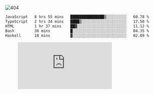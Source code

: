 ![404](https://user-images.githubusercontent.com/378023/89412096-6f759d80-d761-11ea-8c57-84b30ef3f2b1.png)
<!--START_SECTION:waka-->

```txt
JavaScript   8 hrs 55 mins   ███████████████▒░░░░░░░░░   60.78 %
TypeScript   2 hrs 34 mins   ████▒░░░░░░░░░░░░░░░░░░░░   17.50 %
HTML         1 hr 37 mins    ██▓░░░░░░░░░░░░░░░░░░░░░░   11.12 %
Bash         38 mins         █░░░░░░░░░░░░░░░░░░░░░░░░   04.35 %
Haskell      18 mins         ▓░░░░░░░░░░░░░░░░░░░░░░░░   02.09 %
```

<!--END_SECTION:waka-->
<figure><embed src="https://wakatime.com/share/@018b853e-267a-435d-a858-33e2b098b9d7/f3c3aa68-553a-4373-a9f9-2d456f62f780.svg"></embed></figure>
